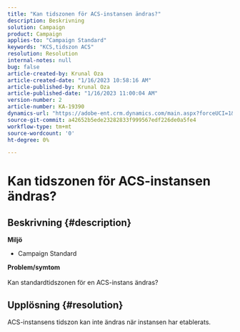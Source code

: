 ```yaml
---
title: "Kan tidszonen för ACS-instansen ändras?"
description: Beskrivning
solution: Campaign
product: Campaign
applies-to: "Campaign Standard"
keywords: "KCS,tidszon ACS"
resolution: Resolution
internal-notes: null
bug: false
article-created-by: Krunal Oza
article-created-date: "1/16/2023 10:58:16 AM"
article-published-by: Krunal Oza
article-published-date: "1/16/2023 11:00:04 AM"
version-number: 2
article-number: KA-19390
dynamics-url: "https://adobe-ent.crm.dynamics.com/main.aspx?forceUCI=1&pagetype=entityrecord&etn=knowledgearticle&id=f8a0ffa7-8c95-ed11-aad1-6045bd006793"
source-git-commit: a42652b5ede23282833f999567edf226de0a5fe4
workflow-type: tm+mt
source-wordcount: '0'
ht-degree: 0%

---
```


# Kan tidszonen för ACS-instansen ändras?

## Beskrivning {#description}

<b>Miljö</b>
- Campaign Standard



<b>Problem/symtom</b><br><br>Kan standardtidszonen för en ACS-instans ändras?<br>

## Upplösning {#resolution}


ACS-instansens tidszon kan inte ändras när instansen har etablerats.
